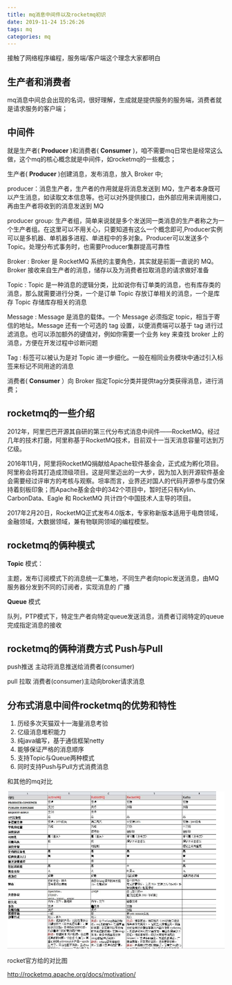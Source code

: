 ```yaml
---
title: mq消息中间件以及rocketmq初识
date: 2019-11-24 15:26:26
tags: mq
categories: mq
---
```




接触了网络程序编程，服务端/客户端这个理念大家都明白

## 生产者和消费者

 mq消息中间总会出现的名词，很好理解，生成就是提供服务的服务端，消费者就是请求服务的客户端；

## 中间件

就是生产者( **Producer** )和消费者( **Consumer** )，咱不需要mq日常也是经常这么做，这个mq的核心概念就是中间件，如rocketmq的一些概念；

  生产者( **Producer** )创建消息，发布消息，放入 Broker 中;

 producer：消息生产者，生产者的作用就是将消息发送到 MQ，生产者本身既可以产生消息，如读取文本信息等。也可以对外提供接口，由外部应用来调用接口，再由生产者将收到的消息发送到 MQ 

 producer group: 生产者组，简单来说就是多个发送同一类消息的生产者称之为一个生产者组。在这里可以不用关心，只要知道有这么一个概念即可,Producer实例可以是多机器、单机器多进程、单进程中的多对象。Producer可以发送多个Topic。处理分布式事务时，也需要Producer集群提高可靠性

  Broker : Broker 是 RocketMQ 系统的主要角色，其实就是前面一直说的 MQ。Broker 接收来自生产者的消息，储存以及为消费者拉取消息的请求做好准备 

 Topic : Topic 是一种消息的逻辑分类，比如说你有订单类的消息，也有库存类的消息，那么就需要进行分类，一个是订单 Topic 存放订单相关的消息，一个是库存 Topic 存储库存相关的消息 

  Message : Message 是消息的载体。一个 Message 必须指定 topic，相当于寄信的地址。Message 还有一个可选的 tag 设置，以便消费端可以基于 tag 进行过滤消息。也可以添加额外的键值对，例如你需要一个业务 key 来查找 broker 上的消息，方便在开发过程中诊断问题

  Tag : 标签可以被认为是对 Topic 进一步细化。一般在相同业务模块中通过引入标签来标记不同用途的消息

消费者( **Consumer** ）向	Broker 指定Topic分类并提供tag分类获得消息，进行消费；

## rocketmq的一些介绍

  2012年，阿里巴巴开源其自研的第三代分布式消息中间件——RocketMQ。经过几年的技术打磨，阿里称基于RocketMQ技术，目前双十一当天消息容量可达到万亿级。

 2016年11月，阿里将RocketMQ捐献给Apache软件基金会，正式成为孵化项目。阿里称会将其打造成顶级项目。这是阿里迈出的一大步，因为加入到开源软件基金会需要经过评审方的考核与观察。坦率而言，业界还对国人的代码开源参与度仍保持着刻板印象；而Apache基金会中的342个项目中，暂时还只有Kylin、CarbonData、Eagle 和 RocketMQ 共计四个中国技术人主导的项目。

   2017年2月20日，RocketMQ正式发布4.0版本，专家称新版本适用于电商领域，金融领域，大数据领域，兼有物联网领域的编程模型。

## rocketmq的俩种模式

 **Topic** 模式：

 主题，发布订阅模式下的消息统一汇集地，不同生产者向topic发送消息，由MQ服务器分发到不同的订阅者，实现消息的 广播 

 **Queue** 模式

 队列，PTP模式下，特定生产者向特定queue发送消息，消费者订阅特定的queue完成指定消息的接收 

## rocketmq的俩种消费方式 Push与Pull 

push推送 主动将消息推送给消费者(consumer)

pull 拉取  消费者(consumer)主动向broker请求消息

## 分布式消息中间件rocketmq的优势和特性

1.  历经多次天猫双十一海量消息考验 
2.  亿级消息堆积能力 
3.  纯java编写，基于通信框架netty
4.  能够保证严格的消息顺序
5.  支持Topic与Queue两种模式 
6.  同时支持Push与Pull方式消费消息 

和其他的mq对比

![1574582331309](mq消息中间件以及rocketmq初识\1574582331309.png)

rocket官方给的对比图

 http://rocketmq.apache.org/docs/motivation/ 